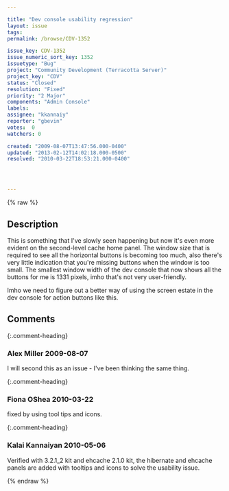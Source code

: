 ```yaml
---

title: "Dev console usability regression"
layout: issue
tags: 
permalink: /browse/CDV-1352

issue_key: CDV-1352
issue_numeric_sort_key: 1352
issuetype: "Bug"
project: "Community Development (Terracotta Server)"
project_key: "CDV"
status: "Closed"
resolution: "Fixed"
priority: "2 Major"
components: "Admin Console"
labels: 
assignee: "kkannaiy"
reporter: "gbevin"
votes:  0
watchers: 0

created: "2009-08-07T13:47:56.000-0400"
updated: "2013-02-12T14:02:18.000-0500"
resolved: "2010-03-22T18:53:21.000-0400"




---
```


{% raw %}

## Description

<div markdown="1" class="description">

This is something that I've slowly seen happening but now it's even more evident on the second-level cache home panel. The window size that is required to see all the horizontal buttons is becoming too much, also there's very little indication that you're missing buttons when the window is too small. The smallest window width of the dev console that now shows all the buttons for me is 1331 pixels, imho that's not very user-friendly.

Imho we need to figure out a better way of using the screen estate in the dev console for action buttons like this.

</div>

## Comments


{:.comment-heading}
### **Alex Miller** <span class="date">2009-08-07</span>

<div markdown="1" class="comment">

I will second this as an issue - I've been thinking the same thing.

</div>


{:.comment-heading}
### **Fiona OShea** <span class="date">2010-03-22</span>

<div markdown="1" class="comment">

fixed by using tool tips and icons.

</div>


{:.comment-heading}
### **Kalai Kannaiyan** <span class="date">2010-05-06</span>

<div markdown="1" class="comment">

Verified with 3.2.1\_2 kit and ehcache 2.1.0 kit, the hibernate and ehcache panels are added with tooltips and icons to solve the usability issue.

</div>



{% endraw %}
